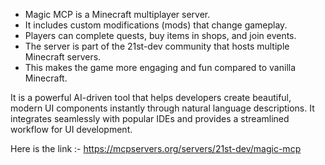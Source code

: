 - Magic MCP is a Minecraft multiplayer server.
- It includes custom modifications (mods) that change gameplay.
- Players can complete quests, buy items in shops, and join events.
- The server is part of the 21st-dev community that hosts multiple Minecraft servers.
- This makes the game more engaging and fun compared to vanilla Minecraft.

It is a powerful AI-driven tool that helps developers create beautiful, modern UI components instantly through natural language descriptions. It integrates seamlessly with popular IDEs and provides a streamlined workflow for UI development.

Here is the link :- https://mcpservers.org/servers/21st-dev/magic-mcp
